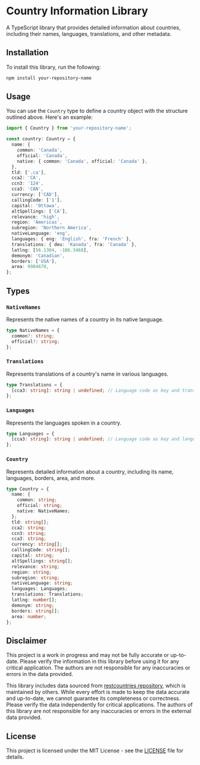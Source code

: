 
# Country Information Library

A TypeScript library that provides detailed information about countries, including their names, languages, translations, and other metadata.


## Installation

To install this library, run the following:

```bash
npm install your-repository-name
```

## Usage

You can use the `Country` type to define a country object with the structure outlined above. Here's an example:

```typescript
import { Country } from 'your-repository-name';

const country: Country = {
  name: {
    common: 'Canada',
    official: 'Canada',
    native: { common: 'Canada', official: 'Canada' },
  },
  tld: ['.ca'],
  cca2: 'CA',
  ccn3: '124',
  cca3: 'CAN',
  currency: ['CAD'],
  callingCode: ['1'],
  capital: 'Ottawa',
  altSpellings: ['CA'],
  relevance: 'high',
  region: 'Americas',
  subregion: 'Northern America',
  nativeLanguage: 'eng',
  languages: { eng: 'English', fra: 'French' },
  translations: { deu: 'Kanada', fra: 'Canada' },
  latlng: [56.1304, -106.3468],
  demonym: 'Canadian',
  borders: ['USA'],
  area: 9984670,
};
```

## Types

### `NativeNames`
Represents the native names of a country in its native language.

```typescript
type NativeNames = {
  common?: string;
  official?: string;
};
```

### `Translations`
Represents translations of a country's name in various languages.

```typescript
type Translations = {
  [cca3: string]: string | undefined; // Language code as key and translated name as value
};
```

### `Languages`
Represents the languages spoken in a country.

```typescript
type Languages = {
  [cca3: string]: string | undefined; // Language code as key and language name as value
};
```

### `Country`
Represents detailed information about a country, including its name, languages, borders, area, and more.

```typescript
type Country = {
  name: {
    common: string;
    official: string;
    native: NativeNames;
  };
  tld: string[];
  cca2: string;
  ccn3: string;
  cca3: string;
  currency: string[];
  callingCode: string[];
  capital: string;
  altSpellings: string[];
  relevance: string;
  region: string;
  subregion: string;
  nativeLanguage: string;
  languages: Languages;
  translations: Translations;
  latlng: number[];
  demonym: string;
  borders: string[];
  area: number;
};
```

## Disclaimer

This project is a work in progress and may not be fully accurate or up-to-date. Please verify the information in this library before using it for any critical application. The authors are not responsible for any inaccuracies or errors in the data provided.

This library includes data sourced from [restcountries repository](https://github.com/aredo/restcountries), which is maintained by others. While every effort is made to keep the data accurate and up-to-date, we cannot guarantee its completeness or correctness. Please verify the data independently for critical applications. The authors of this library are not responsible for any inaccuracies or errors in the external data provided.


## License

This project is licensed under the MIT License - see the [LICENSE](LICENSE) file for details.
